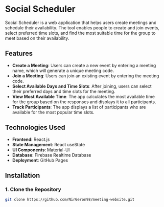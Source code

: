 # Social Scheduler

Social Scheduler is a web application that helps users create meetings and schedule their availability. The tool enables people to create and join events, select preferred time slots, and find the most suitable time for the group to meet based on their availability.

## Features

- **Create a Meeting**: Users can create a new event by entering a meeting name, which will generate a unique meeting code.
- **Join a Meeting**: Users can join an existing event by entering the meeting code.
- **Select Available Days and Time Slots**: After joining, users can select their preferred days and time slots for the meeting.
- **View Most Available Time**: The app calculates the most available time for the group based on the responses and displays it to all participants.
- **Track Participants**: The app displays a list of participants who are available for the most popular time slots.

## Technologies Used

- **Frontend**: React.js
- **State Management**: React useState
- **UI Components**: Material-UI
- **Database**: Firebase Realtime Database
- **Deployment**: GitHub Pages

## Installation

### 1. Clone the Repository

```bash
git clone https://github.com/NirGeron98/meeting-website.git
